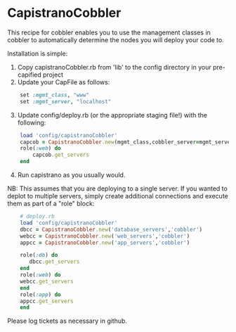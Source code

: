 CapistranoCobbler
=================

This recipe for cobbler enables you to use the management classes in cobbler to automatically determine the nodes you will deploy your code to.

Installation is simple:

1. Copy capistranoCobbler.rb from 'lib' to the config directory in your pre-capified project
2. Update your CapFile as follows:

```ruby
    set :mgmt_class, "www"    
    set :mgmt_server, "localhost"
```

3. Update config/deploy.rb (or the appropriate staging file!) with the following:

```ruby
    load 'config/capistranoCobbler'  
    capcob = CapistranoCobbler.new(mgmt_class,cobbler_server=mgmt_server)  
    role(:web) do  
        capcob.get_servers  
    end
```

4. Run capistrano as you usually would.

NB: This assumes that you are deploying to a single server.  If you wanted to deplot to multiple servers, simply create additional connections and execute them as part of a "role" block:

```ruby
    # deploy.rb
    load 'config/capistranoCobbler'
    dbcc = CapistranoCobbler.new('database_servers','cobbler')
    webcc = CapistranoCobbler.new('web_servers','cobbler')
    appcc = CapistranoCobbler.new('app_servers','cobbler')

    role(:db) do
       dbcc.get_servers
    end
    role(:web) do
	webcc.get_servers
    end
    role(:app) do
	appcc.get_servers
    end
```

Please log tickets as necessary in github.

